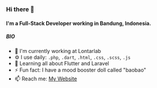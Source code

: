 ### Hi there 👋

#### I'm a Full-Stack Developer working in Bandung, Indonesia.

##### BIO

- 🌈 I'm currently working at Lontarlab
- ⚙️ I use daily: `.php`, `.dart`, `.html`, `.css`, `.scss`, `.js`
- 🌱 Learning all about Flutter and Laravel
- ⚡ Fun fact: I have a mood booster doll called "baobao"
- 📫 Reach me: <a href="https://ihsanfrr.github.io">My Website</a>
